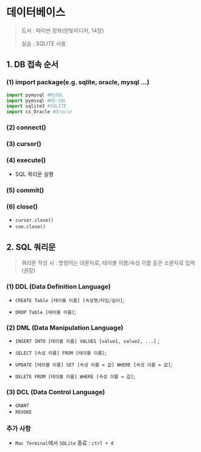# 데이터베이스

> 도서 : 파이썬 정복(한빛미디어, 14장)
>
> 실습 : *SQLITE* 사용



## 1. DB 접속 순서

### (1) import package(e.g. sqlite, oracle, mysql ...)

```python
import pymysql #MySQL
import pymssql #MS-SQL
import sqlite3 #SQLITE
import cx_Oracle #Oracle
```

### (2) connect()

### (3) cursor()

### (4) execute()

- SQL 쿼리문 실행

### (5) commit()

### (6) close()
- `cursor.close()`
- `con.close()`



## 2. SQL 쿼리문

> 쿼리문 작성 시 :  명령어는 대문자로, 테이블 이름/속성 이름 등은 소문자로 입력 (권장)

### (1) DDL (Data Definition Language)

- `CREATE Table [테이블 이름] [속성명/타입/길이]`;

- `DROP Table [테이블 이름]`;

   

### (2) DML (Data Manipulation Language)

- `INSERT INTO [테이블 이름] VALUES [value1, value2, ...]` ;

- `SELECT [속성 이름] FROM [테이블 이름]`;

- `UPDATE [테이블 이름] SET [속성 이름 = 값] WHERE [속성 이름 = 값]`;

- `DELETE FROM [테이블 이름] WHERE [속성 이름 = 값]`;

  

### (3) DCL (Data Control Language)

- `GRANT`
- `REVOKE`



### 추가 사항

- `Mac Terminal`에서 `SQLite` 종료 : `ctrl + d`





